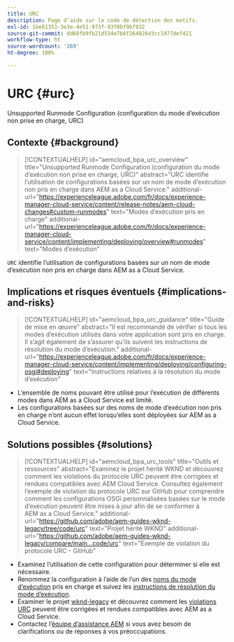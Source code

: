 ```yaml
---
title: URC
description: Page d’aide sur le code de détection des motifs.
exl-id: 1be61351-3e3e-4e51-973f-93f8bf9bf932
source-git-commit: dd60fb9fb21d534e7b6f264826d3cc1477def421
workflow-type: ht
source-wordcount: '269'
ht-degree: 100%

---
```


# URC {#urc}

Unsupported Runmode Configuration (configuration du mode d’exécution non prise en charge, URC)

## Contexte {#background}

>[!CONTEXTUALHELP]
>id="aemcloud_bpa_urc_overview"
>title="Unsupported Runmode Configuration (configuration du mode d’exécution non prise en charge, URC)"
>abstract="URC identifie l’utilisation de configurations basées sur un nom de mode d’exécution non pris en charge dans AEM as a Cloud Service."
>additional-url="https://experienceleague.adobe.com/fr/docs/experience-manager-cloud-service/content/release-notes/aem-cloud-changes#custom-runmodes" text="Modes d’exécution pris en charge"
>additional-url="https://experienceleague.adobe.com/fr/docs/experience-manager-cloud-service/content/implementing/deploying/overview#runmodes" text="Modes d’exécution"

`URC` identifie l’utilisation de configurations basées sur un nom de mode d’exécution non pris en charge dans AEM as a Cloud Service.

## Implications et risques éventuels {#implications-and-risks}

>[!CONTEXTUALHELP]
>id="aemcloud_bpa_urc_guidance"
>title="Guide de mise en œuvre"
>abstract="Il est recommandé de vérifier si tous les modes d’exécution utilisés dans votre application sont pris en charge. Il s’agit également de s’assurer qu’ils suivent les instructions de résolution du mode d’exécution."
>additional-url="https://experienceleague.adobe.com/fr/docs/experience-manager-cloud-service/content/implementing/deploying/configuring-osgi#deploying" text="Instructions relatives à la résolution du mode d’exécution"

* L’ensemble de noms pouvant être utilisé pour l’exécution de différents modes dans AEM as a Cloud Service est limité.
* Les configurations basées sur des noms de mode d’exécution non pris en charge n’ont aucun effet lorsqu’elles sont déployées sur AEM as a Cloud Service.

## Solutions possibles {#solutions}

>[!CONTEXTUALHELP]
>id="aemcloud_bpa_urc_tools"
>title="Outils et ressources"
>abstract="Examinez le projet hérité WKND et découvrez comment les violations du protocole URC peuvent être corrigées et rendues compatibles avec AEM Cloud Service. Consultez également l’exemple de violation du protocole URC sur GitHub pour comprendre comment les configurations OSGi personnalisées basées sur le mode d’exécution peuvent être mises à jour afin de se conformer à AEM as a Cloud Service."
>additional-url="https://github.com/adobe/aem-guides-wknd-legacy/tree/code/urc" text="Projet hérité WKND"
>additional-url="https://github.com/adobe/aem-guides-wknd-legacy/compare/main...code/urc" text="Exemple de violation du protocole URC - GitHub"

* Examinez l’utilisation de cette configuration pour déterminer si elle est nécessaire.
* Renommez la configuration à l’aide de l’un des [noms du mode d’exécution](https://experienceleague.adobe.com/fr/docs/experience-manager-cloud-service/content/release-notes/aem-cloud-changes#custom-runmodes) pris en charge et suivez les [instructions de résolution du mode d’exécution](https://experienceleague.adobe.com/fr/docs/experience-manager-cloud-service/content/implementing/deploying/configuring-osgi#runmode-resolution).
* Examiner le projet [wknd-legacy](https://github.com/adobe/aem-guides-wknd-legacy/tree/code/urc) et découvrez comment les [violations URC](https://github.com/adobe/aem-guides-wknd-legacy/compare/main...code/urc) peuvent être corrigées et rendues compatibles avec AEM as a Cloud Service.
* Contactez l’[équipe d’assistance AEM](https://helpx.adobe.com/fr/enterprise/using/support-for-experience-cloud.html) si vous avez besoin de clarifications ou de réponses à vos préoccupations.
